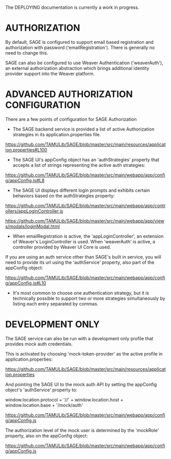 The DEPLOYING documentation is currently a work in progress.

# AUTHORIZATION

By default, SAGE is configured to support email based registration and authorization with password ('emailRegistration'). There is generally no need to change this.

SAGE can also be configured to use Weaver Authentication ('weaverAuth'), an external authorization abstraction which brings additional identity provider support into the Weaver platform.

# ADVANCED AUTHORIZATION CONFIGURATION

There are a few points of configuration for SAGE Authorization

- The SAGE backend service is provided a list of active Authorization strategies in its application.properties file.

https://github.com/TAMULib/SAGE/blob/master/src/main/resources/application.properties#L100

- The SAGE UI's appConfig object has an 'authStrategies' property that accepts a list of strings representing the active auth strategies:

https://github.com/TAMULib/SAGE/blob/master/src/main/webapp/app/config/appConfig.js#L8

- The SAGE UI displays different login prompts and exhibits certain behaviors based on the authStrategies property:

https://github.com/TAMULib/SAGE/blob/master/src/main/webapp/app/controllers/appLoginController.js

https://github.com/TAMULib/SAGE/blob/master/src/main/webapp/app/views/modals/loginModal.html

- When emailRegistration is active, the 'appLoginController', an extension of Weaver's LoginController is used. When 'weaverAuth' is active, a controller provided by Weaver UI Core is used.

If you are using an auth service other than SAGE's built in service, you will need to provide its url using the 'authService' property, also part of the appConfig object:

https://github.com/TAMULib/SAGE/blob/master/src/main/webapp/app/config/appConfig.js#L10


- It's most common to choose one authentication strategy, but it is technically possible to support two or more strategies simultaneously by listing each entry separated by commas.


# DEVELOPMENT ONLY

The SAGE service can also be run with a development only profile that provides mock auth credentials.

This is activated by choosing 'mock-token-provider' as the active profile in application.properties:

https://github.com/TAMULib/SAGE/blob/master/src/main/resources/application.properties

And pointing the SAGE UI to the mock auth API by setting the appConfig object's 'authService' property to:

window.location.protocol + '//' + window.location.host + window.location.base + '/mock/auth'

https://github.com/TAMULib/SAGE/blob/master/src/main/webapp/app/config/appConfig.js

The authorization level of the mock user is determined by the 'mockRole' property, also on the appConfig object:

https://github.com/TAMULib/SAGE/blob/master/src/main/webapp/app/config/appConfig.js